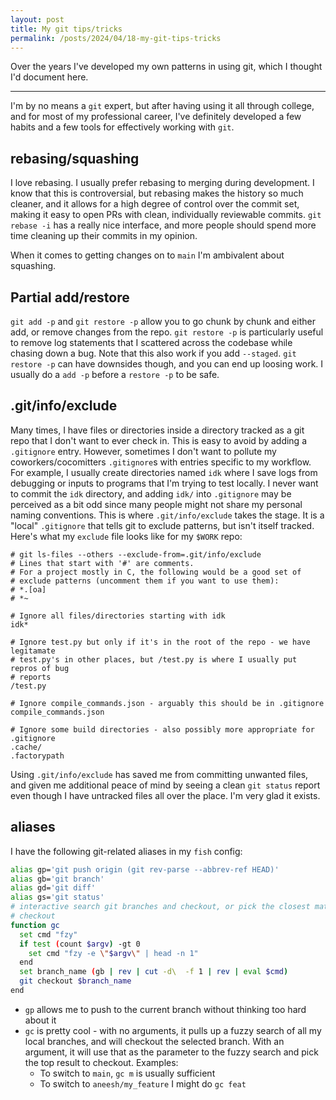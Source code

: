 ```yaml
---
layout: post
title: My git tips/tricks
permalink: /posts/2024/04/18-my-git-tips-tricks
---
```


Over the years I've developed my own patterns in using git, which I thought I'd
document here.

---

I'm by no means a `git` expert, but after having using it all through college,
and for most of my professional career, I've definitely developed a few habits
and a few tools for effectively working with `git`.

## rebasing/squashing

I love rebasing. I usually prefer rebasing to merging during development. I know
that this is controversial, but rebasing makes the history so much cleaner, and
it allows for a high degree of control over the commit set, making it easy to
open PRs with clean, individually reviewable commits. `git rebase -i` has a
really nice interface, and more people should spend more time cleaning up their
commits in my opinion.

When it comes to getting changes on to `main` I'm ambivalent about squashing.

## Partial add/restore

`git add -p` and `git restore -p` allow you to go chunk by chunk and either add,
or remove changes from the repo. `git restore -p` is particularly useful to
remove log statements that I scattered across the codebase while chasing down a
bug. Note that this also work if you add `--staged`. `git restore -p` can have
downsides though, and you can end up loosing work. I usually do a `add -p`
before a `restore -p` to be safe.

## .git/info/exclude

Many times, I have files or directories inside a directory tracked as a git
repo that I don't want to ever check in. This is easy to avoid by adding a
`.gitignore` entry. However, sometimes I don't want to pollute my
coworkers/cocomitters `.gitignore`s with entries specific to my workflow. For
example, I usually create directories named `idk` where I save logs from
debugging or inputs to programs that I'm trying to test locally. I never want to
commit the `idk` directory, and adding `idk/` into `.gitignore` may be perceived
as a bit odd since many people might not share my personal naming conventions.
This is where `.git/info/exclude` takes the stage. It is a "local" `.gitignore`
that tells git to exclude patterns, but isn't itself tracked. Here's what my
`exclude` file looks like for my `$WORK` repo:

```
# git ls-files --others --exclude-from=.git/info/exclude
# Lines that start with '#' are comments.
# For a project mostly in C, the following would be a good set of
# exclude patterns (uncomment them if you want to use them):
# *.[oa]
# *~

# Ignore all files/directories starting with idk
idk*

# Ignore test.py but only if it's in the root of the repo - we have legitamate
# test.py's in other places, but /test.py is where I usually put repros of bug
# reports
/test.py

# Ignore compile_commands.json - arguably this should be in .gitignore
compile_commands.json

# Ignore some build directories - also possibly more appropriate for .gitignore
.cache/
.factorypath
```

Using `.git/info/exclude` has saved me from committing unwanted files, and given
me additional peace of mind by seeing a clean `git status` report even though I
have untracked files all over the place. I'm very glad it exists.

## aliases

I have the following git-related aliases in my `fish` config:

```sh
alias gp='git push origin (git rev-parse --abbrev-ref HEAD)'
alias gb='git branch'
alias gd='git diff'
alias gs='git status'
# interactive search git branches and checkout, or pick the closest match and
# checkout
function gc
  set cmd "fzy"
  if test (count $argv) -gt 0
    set cmd "fzy -e \"$argv\" | head -n 1"
  end
  set branch_name (gb | rev | cut -d\  -f 1 | rev | eval $cmd)
  git checkout $branch_name
end
```

+ `gp` allows me to push to the current branch without thinking too hard about
  it
+ `gc` is pretty cool - with no arguments, it pulls up a fuzzy search of all my
  local branches, and will checkout the selected branch. With an argument, it
  will use that as the parameter to the fuzzy search and pick the top result to
  checkout. Examples:
  + To switch to `main`, `gc m` is usually sufficient
  + To switch to `aneesh/my_feature` I might do `gc feat`

